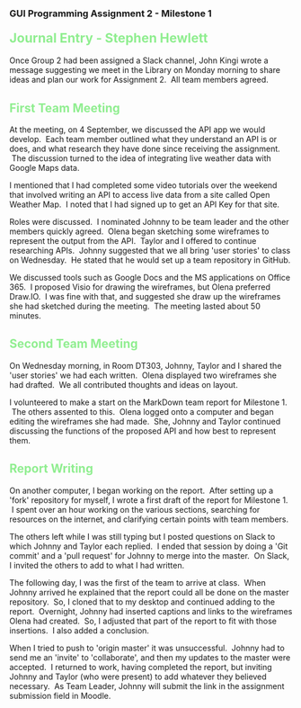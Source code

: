 ### GUI Programming Assignment 2 - Milestone 1 
#### <span style="font-size:17pt; color:lightgreen"> Journal Entry - Stephen Hewlett</span>

Once Group 2 had been assigned a Slack channel, John Kingi wrote a message suggesting we meet in the Library on Monday morning to share ideas and plan our work for Assignment 2. &nbsp;All team members agreed.

## <span style="color:lightgreen">First Team Meeting</span>

At the meeting, on 4 September, we discussed the API app we would develop. &nbsp;Each team member outlined what they understand an API is or does, and what research they have done since receiving the assignment. &nbsp;The discussion turned to the idea of integrating live weather data with Google Maps data.

I mentioned that I had completed some video tutorials over the weekend that involved writing an API to access live data from a site called Open Weather Map. &nbsp;I noted that I had signed up to get an API Key for that site.

Roles were discussed. &nbsp;I nominated Johnny to be team leader and the other members quickly agreed. &nbsp;Olena began sketching some wireframes to represent the output from the API. &nbsp;Taylor and I offered to continue researching APIs. &nbsp;Johnny suggested that we all bring 'user stories' to class on Wednesday.  &nbsp;He stated that he would set up a team repository in GitHub.

We discussed tools such as Google Docs and the MS applications on Office 365. &nbsp;I proposed Visio for drawing the wireframes, but Olena preferred Draw.IO. &nbsp;I was fine with that, and suggested she draw up the wireframes she had sketched during the meeting. &nbsp;The meeting lasted about 50 minutes.

## <span style="color:lightgreen">Second Team Meeting</span>

On Wednesday morning, in Room DT303, Johnny, Taylor and I shared the 'user stories' we had each written. &nbsp;Olena displayed two wireframes she had drafted. &nbsp;We all contributed thoughts and ideas on layout. 

I volunteered to make a start on the MarkDown team report for Milestone 1. &nbsp;The others assented to this. &nbsp;Olena logged onto a computer and began editing the wireframes she had made. &nbsp;She, Johnny and Taylor continued discussing the functions of the proposed API and how best to represent them.

## <span style="color:lightgreen">Report Writing</span>

On another computer, I began working on the report. &nbsp;After setting up a 'fork' repository for myself, I wrote a first draft of the report for Milestone 1. &nbsp;I spent over an hour working on the various sections, searching for resources on the internet, and clarifying certain points with team members. 

The others left while I was still typing but I posted questions on Slack to which Johnny and Taylor each replied. &nbsp;I ended that session by doing a 'Git commit' and a 'pull request' for Johnny to merge into the master.  &nbsp;On Slack, I invited the others to add to what I had written.

The following day, I was the first of the team to arrive at class. &nbsp;When Johnny arrived he explained that the report could all be done on the master repository. &nbsp;So, I cloned that to my desktop and continued adding to the report. &nbsp;Overnight, Johnny had inserted captions and links to the wireframes Olena had created. &nbsp;So, I adjusted that part of the report to fit with those insertions. &nbsp;I also added a conclusion.

When I tried to push to 'origin master' it was unsuccessful. &nbsp;Johnny had to send me an 'invite' to 'collaborate', and then my updates to the master were accepted. &nbsp;I returned to work, having completed the report, but inviting Johnny and Taylor (who were present) to add whatever they believed necessary. &nbsp;As Team Leader, Johnny will submit the link in the assignment submission field in Moodle.

